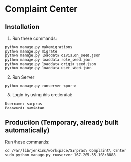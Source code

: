 # Complaint Center

## Installation

1. Run these commands:
```
python manage.py makemigrations
python manage.py migrate
python manage.py loaddata division_seed.json
python manage.py loaddata role_seed.json
python manage.py loaddata origin_seed.json
python manage.py loaddata user_seed.json
```

2. Run Server
```
python manage.py runserver <port>
```

3. Login by using this credential:
```
Username: sarpras
Password: sumiatun
```

## Production (Temporary, already built automatically)

Run these commands:
```
cd /var/lib/jenkins/workspace/Sarpras\ Complaint\ Center
sudo python manage.py runserver 167.205.35.108:8888
```